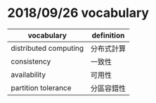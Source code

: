 # 2018/09/26 vocabulary
vocabulary|definition
----------|----------
distributed computing|分布式計算
consistency|一致性
availability|可用性
partition tolerance|分區容錯性

